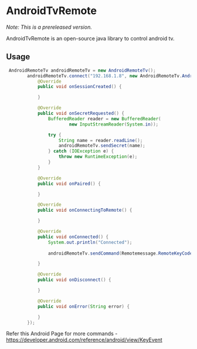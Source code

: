 
# AndroidTvRemote

_Note: This is a prereleased version._

AndroidTvRemote is an open-source java library to control android tv.

## Usage

```java
 AndroidRemoteTv androidRemoteTv = new AndroidRemoteTv();
        androidRemoteTv.connect("192.168.1.8", new AndroidRemoteTv.AndroidTvListener() {
            @Override
            public void onSessionCreated() {

            }

            @Override
            public void onSecretRequested() {
                BufferedReader reader = new BufferedReader(
                        new InputStreamReader(System.in));

                try {
                    String name = reader.readLine();
                    androidRemoteTv.sendSecret(name);
                } catch (IOException e) {
                    throw new RuntimeException(e);
                }
            }

            @Override
            public void onPaired() {

            }

            @Override
            public void onConnectingToRemote() {

            }

            @Override
            public void onConnected() {
                System.out.println("Connected");
                
                androidRemoteTv.sendCommand(Remotemessage.RemoteKeyCode.KEYCODE_POWER, Remotemessage.RemoteDirection.SHORT);

            }

            @Override
            public void onDisconnect() {

            }

            @Override
            public void onError(String error) {

            }
        });
```

Refer this Android Page for more commands -  https://developer.android.com/reference/android/view/KeyEvent